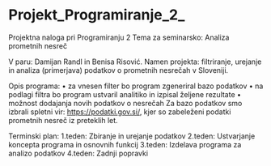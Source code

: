 # Projekt_Programiranje_2_
Projektna naloga pri Programiranju 2
Tema za seminarsko: Analiza prometnih nesreč

V paru: Damijan Randl in Benisa Risović.
Namen projekta: filtriranje, urejanje in analiza (primerjava) podatkov o prometnih nesrečah v Sloveniji.

Opis programa:
•	za vnesen filter bo program zgeneriral bazo podatkov 
•	na podlagi filtra bo program ustvaril analitiko in izpisal željene rezultate
•	možnost dodajanja novih podatkov o nesrečah
Za bazo podatkov smo izbrali spletni vir: https://podatki.gov.si/, kjer so zabeleženi podatki prometnih nesreč iz preteklih let.

Terminski plan:
1.teden: Zbiranje in urejanje podatkov
2.teden: Ustvarjanje koncepta programa in  osnovnih funkcij
3.teden: Izdelava programa za analizo podatkov
4.teden: Zadnji popravki 

